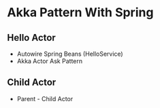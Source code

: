 # Akka Pattern With Spring

## Hello Actor
- Autowire Spring Beans (HelloService)
- Akka Actor Ask Pattern

## Child Actor
- Parent - Child Actor
